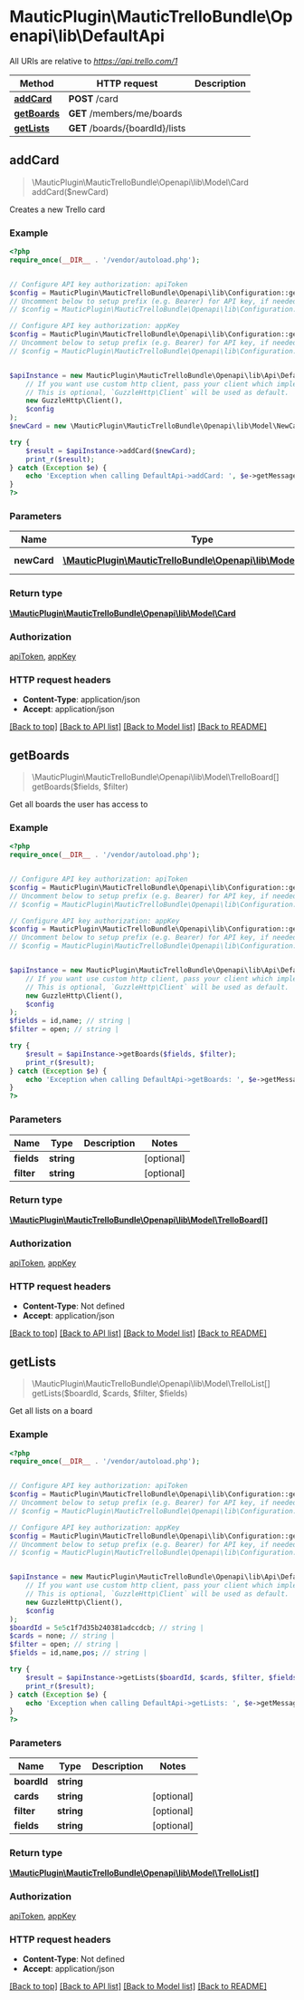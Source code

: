 # MauticPlugin\MauticTrelloBundle\Openapi\lib\DefaultApi

All URIs are relative to *https://api.trello.com/1*

Method | HTTP request | Description
------------- | ------------- | -------------
[**addCard**](DefaultApi.md#addCard) | **POST** /card | 
[**getBoards**](DefaultApi.md#getBoards) | **GET** /members/me/boards | 
[**getLists**](DefaultApi.md#getLists) | **GET** /boards/{boardId}/lists | 



## addCard

> \MauticPlugin\MauticTrelloBundle\Openapi\lib\Model\Card addCard($newCard)



Creates a new Trello card

### Example

```php
<?php
require_once(__DIR__ . '/vendor/autoload.php');


// Configure API key authorization: apiToken
$config = MauticPlugin\MauticTrelloBundle\Openapi\lib\Configuration::getDefaultConfiguration()->setApiKey('token', 'YOUR_API_KEY');
// Uncomment below to setup prefix (e.g. Bearer) for API key, if needed
// $config = MauticPlugin\MauticTrelloBundle\Openapi\lib\Configuration::getDefaultConfiguration()->setApiKeyPrefix('token', 'Bearer');

// Configure API key authorization: appKey
$config = MauticPlugin\MauticTrelloBundle\Openapi\lib\Configuration::getDefaultConfiguration()->setApiKey('key', 'YOUR_API_KEY');
// Uncomment below to setup prefix (e.g. Bearer) for API key, if needed
// $config = MauticPlugin\MauticTrelloBundle\Openapi\lib\Configuration::getDefaultConfiguration()->setApiKeyPrefix('key', 'Bearer');


$apiInstance = new MauticPlugin\MauticTrelloBundle\Openapi\lib\Api\DefaultApi(
    // If you want use custom http client, pass your client which implements `GuzzleHttp\ClientInterface`.
    // This is optional, `GuzzleHttp\Client` will be used as default.
    new GuzzleHttp\Client(),
    $config
);
$newCard = new \MauticPlugin\MauticTrelloBundle\Openapi\lib\Model\NewCard(); // \MauticPlugin\MauticTrelloBundle\Openapi\lib\Model\NewCard | Card to be added

try {
    $result = $apiInstance->addCard($newCard);
    print_r($result);
} catch (Exception $e) {
    echo 'Exception when calling DefaultApi->addCard: ', $e->getMessage(), PHP_EOL;
}
?>
```

### Parameters


Name | Type | Description  | Notes
------------- | ------------- | ------------- | -------------
 **newCard** | [**\MauticPlugin\MauticTrelloBundle\Openapi\lib\Model\NewCard**](../Model/NewCard.md)| Card to be added |

### Return type

[**\MauticPlugin\MauticTrelloBundle\Openapi\lib\Model\Card**](../Model/Card.md)

### Authorization

[apiToken](../../README.md#apiToken), [appKey](../../README.md#appKey)

### HTTP request headers

- **Content-Type**: application/json
- **Accept**: application/json

[[Back to top]](#) [[Back to API list]](../../README.md#documentation-for-api-endpoints)
[[Back to Model list]](../../README.md#documentation-for-models)
[[Back to README]](../../README.md)


## getBoards

> \MauticPlugin\MauticTrelloBundle\Openapi\lib\Model\TrelloBoard[] getBoards($fields, $filter)



Get all boards the user has access to

### Example

```php
<?php
require_once(__DIR__ . '/vendor/autoload.php');


// Configure API key authorization: apiToken
$config = MauticPlugin\MauticTrelloBundle\Openapi\lib\Configuration::getDefaultConfiguration()->setApiKey('token', 'YOUR_API_KEY');
// Uncomment below to setup prefix (e.g. Bearer) for API key, if needed
// $config = MauticPlugin\MauticTrelloBundle\Openapi\lib\Configuration::getDefaultConfiguration()->setApiKeyPrefix('token', 'Bearer');

// Configure API key authorization: appKey
$config = MauticPlugin\MauticTrelloBundle\Openapi\lib\Configuration::getDefaultConfiguration()->setApiKey('key', 'YOUR_API_KEY');
// Uncomment below to setup prefix (e.g. Bearer) for API key, if needed
// $config = MauticPlugin\MauticTrelloBundle\Openapi\lib\Configuration::getDefaultConfiguration()->setApiKeyPrefix('key', 'Bearer');


$apiInstance = new MauticPlugin\MauticTrelloBundle\Openapi\lib\Api\DefaultApi(
    // If you want use custom http client, pass your client which implements `GuzzleHttp\ClientInterface`.
    // This is optional, `GuzzleHttp\Client` will be used as default.
    new GuzzleHttp\Client(),
    $config
);
$fields = id,name; // string | 
$filter = open; // string | 

try {
    $result = $apiInstance->getBoards($fields, $filter);
    print_r($result);
} catch (Exception $e) {
    echo 'Exception when calling DefaultApi->getBoards: ', $e->getMessage(), PHP_EOL;
}
?>
```

### Parameters


Name | Type | Description  | Notes
------------- | ------------- | ------------- | -------------
 **fields** | **string**|  | [optional]
 **filter** | **string**|  | [optional]

### Return type

[**\MauticPlugin\MauticTrelloBundle\Openapi\lib\Model\TrelloBoard[]**](../Model/TrelloBoard.md)

### Authorization

[apiToken](../../README.md#apiToken), [appKey](../../README.md#appKey)

### HTTP request headers

- **Content-Type**: Not defined
- **Accept**: application/json

[[Back to top]](#) [[Back to API list]](../../README.md#documentation-for-api-endpoints)
[[Back to Model list]](../../README.md#documentation-for-models)
[[Back to README]](../../README.md)


## getLists

> \MauticPlugin\MauticTrelloBundle\Openapi\lib\Model\TrelloList[] getLists($boardId, $cards, $filter, $fields)



Get all lists on a board

### Example

```php
<?php
require_once(__DIR__ . '/vendor/autoload.php');


// Configure API key authorization: apiToken
$config = MauticPlugin\MauticTrelloBundle\Openapi\lib\Configuration::getDefaultConfiguration()->setApiKey('token', 'YOUR_API_KEY');
// Uncomment below to setup prefix (e.g. Bearer) for API key, if needed
// $config = MauticPlugin\MauticTrelloBundle\Openapi\lib\Configuration::getDefaultConfiguration()->setApiKeyPrefix('token', 'Bearer');

// Configure API key authorization: appKey
$config = MauticPlugin\MauticTrelloBundle\Openapi\lib\Configuration::getDefaultConfiguration()->setApiKey('key', 'YOUR_API_KEY');
// Uncomment below to setup prefix (e.g. Bearer) for API key, if needed
// $config = MauticPlugin\MauticTrelloBundle\Openapi\lib\Configuration::getDefaultConfiguration()->setApiKeyPrefix('key', 'Bearer');


$apiInstance = new MauticPlugin\MauticTrelloBundle\Openapi\lib\Api\DefaultApi(
    // If you want use custom http client, pass your client which implements `GuzzleHttp\ClientInterface`.
    // This is optional, `GuzzleHttp\Client` will be used as default.
    new GuzzleHttp\Client(),
    $config
);
$boardId = 5e5c1f7d35b240381adccdcb; // string | 
$cards = none; // string | 
$filter = open; // string | 
$fields = id,name,pos; // string | 

try {
    $result = $apiInstance->getLists($boardId, $cards, $filter, $fields);
    print_r($result);
} catch (Exception $e) {
    echo 'Exception when calling DefaultApi->getLists: ', $e->getMessage(), PHP_EOL;
}
?>
```

### Parameters


Name | Type | Description  | Notes
------------- | ------------- | ------------- | -------------
 **boardId** | **string**|  |
 **cards** | **string**|  | [optional]
 **filter** | **string**|  | [optional]
 **fields** | **string**|  | [optional]

### Return type

[**\MauticPlugin\MauticTrelloBundle\Openapi\lib\Model\TrelloList[]**](../Model/TrelloList.md)

### Authorization

[apiToken](../../README.md#apiToken), [appKey](../../README.md#appKey)

### HTTP request headers

- **Content-Type**: Not defined
- **Accept**: application/json

[[Back to top]](#) [[Back to API list]](../../README.md#documentation-for-api-endpoints)
[[Back to Model list]](../../README.md#documentation-for-models)
[[Back to README]](../../README.md)

